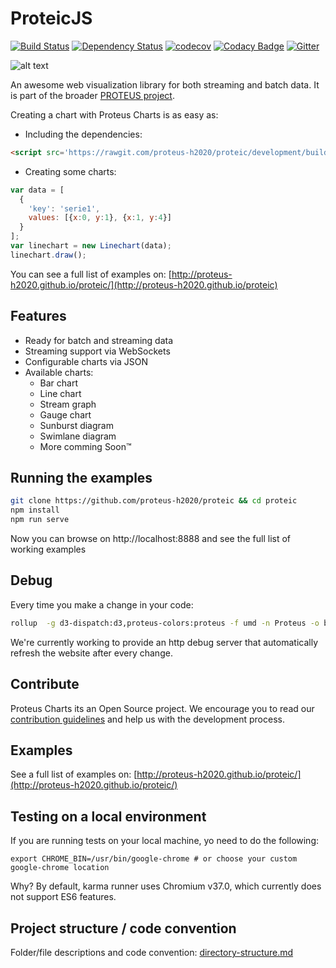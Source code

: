 ProteicJS 
==============
[![Build Status](https://travis-ci.org/proteus-h2020/proteic.svg?branch=master)](https://travis-ci.org/proteus-h2020/proteic)
[![Dependency Status](https://www.versioneye.com/user/projects/57ee106f16c630002a9a2022/badge.svg?style=flat-square)](https://www.versioneye.com/user/projects/57ee106f16c630002a9a2022)
[![codecov](https://codecov.io/gh/proteus-h2020/proteus-charts/branch/development/graph/badge.svg)](https://codecov.io/gh/proteus-h2020/proteus-charts/branch/development)
[![Codacy Badge](https://api.codacy.com/project/badge/Grade/4e39876ac5324eba8035c6f5ec95b52b)](https://www.codacy.com/app/0xnacho/proteic?utm_source=github.com&amp;utm_medium=referral&amp;utm_content=proteus-h2020/proteic&amp;utm_campaign=Badge_Grade)
[![Gitter](https://img.shields.io/gitter/room/proteus-h2020/proteic.svg?maxAge=2592000)](https://gitter.im/proteus-h2020/proteic)

![alt text](https://github.com/proteus-h2020/proteic/blob/es6-modules/images/proteo.jpg "Proteic.js")


An awesome web visualization library for both streaming and batch data. It is part of the broader [PROTEUS project](http://www.proteus-bigdata.com/). 

Creating a chart with Proteus Charts is as easy as:

- Including the dependencies: 
```html
<script src='https://rawgit.com/proteus-h2020/proteic/development/build/bundle.min.js'></script>
```
- Creating some charts:
```js
var data = [
  {
    'key': 'serie1',
    values: [{x:0, y:1}, {x:1, y:4}]
  }
];
var linechart = new Linechart(data);
linechart.draw();
```
You can see a full list of examples on: [http://proteus-h2020.github.io/proteic/](http://proteus-h2020.github.io/proteic)

Features
--------
- Ready for batch and streaming data
- Streaming support via WebSockets
- Configurable charts via JSON
- Available charts:
  - Bar chart
  - Line chart
  - Stream graph
  - Gauge chart
  - Sunburst diagram
  - Swimlane diagram
  - More comming Soon™

Running the examples
--------------------
```bash
git clone https://github.com/proteus-h2020/proteic && cd proteic
npm install
npm run serve
```
Now you can browse on http://localhost:8888 and see the full list of working examples

Debug
----------
Every time you make a change in your code:
```bash
rollup  -g d3-dispatch:d3,proteus-colors:proteus -f umd -n Proteus -o build/bundle.js -- index.js
```

We're currently working to provide an http debug server that automatically refresh the website after every change.

Contribute
----------
Proteus Charts its an Open Source project. We encourage you to read our [contribution guidelines](https://github.com/proteus-h2020/proteic/blob/master/CONTRIBUTING.md) and help us with the development process.

## Examples

See a full list of examples on: [http://proteus-h2020.github.io/proteic/](http://proteus-h2020.github.io/proteic/)
## Testing on a local environment
If you are running tests on your local machine, yo need to do the following:

`export CHROME_BIN=/usr/bin/google-chrome # or choose your custom google-chrome location`

Why? By default, karma runner uses Chromium v37.0, which currently does not support ES6 features.

## Project structure / code convention
Folder/file descriptions and code convention: [directory-structure.md](https://github.com/PROTEUS-H2020/proteus-graphs/blob/master/directory-structure.md) 
